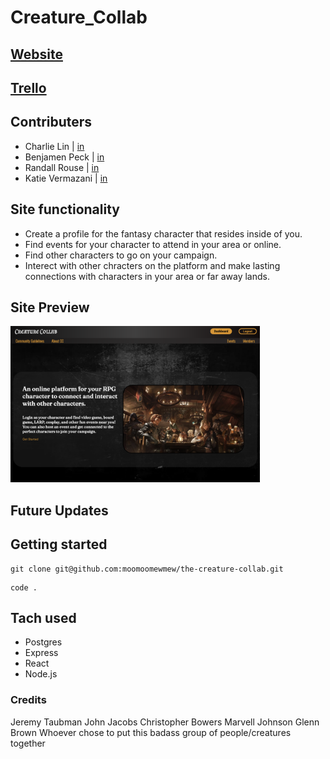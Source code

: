 # Creature_Collab

## [Website](https://the-creature-collab.herokuapp.com/)
## [Trello](https://trello.com/b/rbM4aKWL/project-3) 

## Contributers
* Charlie Lin | [in](https://www.linkedin.com/in/charlie-lin1988/)
* Benjamen Peck | [in](https://www.linkedin.com/in/benjaminlpeck/)
* Randall Rouse | [in](https://www.linkedin.com/in/randall-rouse/)
* Katie Vermazani | [in](https://www.linkedin.com/in/user02387456/) 

## Site functionality

* Create a profile for the fantasy character that resides inside of you.
* Find events for your character to attend in your area or online.
* Find other characters to go on your campaign.
* Interect with other chracters on the platform and make lasting connections with characters in your area or far away lands. 

## Site Preview
<img height="250" src="./pics/landingpage.png" alt="landingpage">


## Future Updates


## Getting started
```
git clone git@github.com:moomoomewmew/the-creature-collab.git
```
```
code .
```

## Tach used
* Postgres
* Express
* React
* Node.js

### Credits
Jeremy Taubman
John Jacobs
Christopher Bowers
Marvell Johnson
Glenn Brown
Whoever chose to put this badass group of people/creatures together